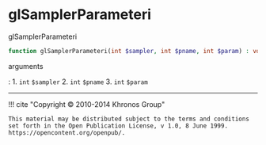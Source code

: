 # glSamplerParameteri
glSamplerParameteri

```php
function glSamplerParameteri(int $sampler, int $pname, int $param) : void
```



arguments

:    1. `int` `$sampler` 
    2. `int` `$pname` 
    3. `int` `$param` 



---
     

!!! cite "Copyright © 2010-2014 Khronos Group"

    This material may be distributed subject to the terms and conditions set forth in the Open Publication License, v 1.0, 8 June 1999. https://opencontent.org/openpub/.